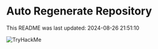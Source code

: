 # Auto Regenerate Repository

This README was last updated: 2024-08-26 21:51:10

 ![TryHackMe](https://tryhackme.com/badge/533634)